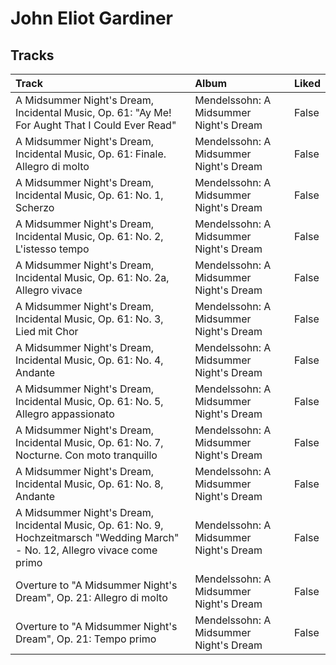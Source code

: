 # John Eliot Gardiner

## Tracks

| Track                                                                                                                          | Album                                  | Liked   |
|:-------------------------------------------------------------------------------------------------------------------------------|:---------------------------------------|:--------|
| A Midsummer Night's Dream, Incidental Music, Op. 61: "Ay Me! For Aught That I Could Ever Read"                                 | Mendelssohn: A Midsummer Night's Dream | False   |
| A Midsummer Night's Dream, Incidental Music, Op. 61: Finale. Allegro di molto                                                  | Mendelssohn: A Midsummer Night's Dream | False   |
| A Midsummer Night's Dream, Incidental Music, Op. 61: No. 1, Scherzo                                                            | Mendelssohn: A Midsummer Night's Dream | False   |
| A Midsummer Night's Dream, Incidental Music, Op. 61: No. 2, L'istesso tempo                                                    | Mendelssohn: A Midsummer Night's Dream | False   |
| A Midsummer Night's Dream, Incidental Music, Op. 61: No. 2a, Allegro vivace                                                    | Mendelssohn: A Midsummer Night's Dream | False   |
| A Midsummer Night's Dream, Incidental Music, Op. 61: No. 3, Lied mit Chor                                                      | Mendelssohn: A Midsummer Night's Dream | False   |
| A Midsummer Night's Dream, Incidental Music, Op. 61: No. 4, Andante                                                            | Mendelssohn: A Midsummer Night's Dream | False   |
| A Midsummer Night's Dream, Incidental Music, Op. 61: No. 5, Allegro appassionato                                               | Mendelssohn: A Midsummer Night's Dream | False   |
| A Midsummer Night's Dream, Incidental Music, Op. 61: No. 7, Nocturne. Con moto tranquillo                                      | Mendelssohn: A Midsummer Night's Dream | False   |
| A Midsummer Night's Dream, Incidental Music, Op. 61: No. 8, Andante                                                            | Mendelssohn: A Midsummer Night's Dream | False   |
| A Midsummer Night's Dream, Incidental Music, Op. 61: No. 9, Hochzeitmarsch "Wedding March" - No. 12, Allegro vivace come primo | Mendelssohn: A Midsummer Night's Dream | False   |
| Overture to "A Midsummer Night's Dream", Op. 21: Allegro di molto                                                              | Mendelssohn: A Midsummer Night's Dream | False   |
| Overture to "A Midsummer Night's Dream", Op. 21: Tempo primo                                                                   | Mendelssohn: A Midsummer Night's Dream | False   |